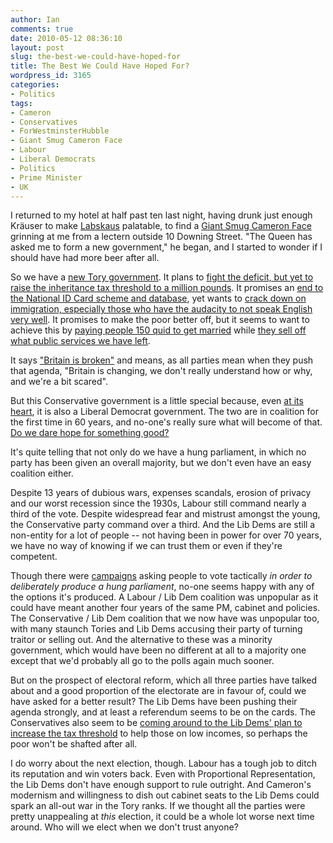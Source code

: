 ```yaml
---
author: Ian
comments: true
date: 2010-05-12 08:36:10
layout: post
slug: the-best-we-could-have-hoped-for
title: The Best We Could Have Hoped For?
wordpress_id: 3165
categories:
- Politics
tags:
- Cameron
- Conservatives
- ForWestminsterHubble
- Giant Smug Cameron Face
- Labour
- Liberal Democrats
- Politics
- Prime Minister
- UK
---
```


I returned to my hotel at half past ten last night, having drunk just enough Kräuser to make [Labskaus](http://en.wikipedia.org/wiki/Labskaus) palatable, to find a [Giant Smug Cameron Face](http://www.newspapersoc.org.uk/images/LNW-David-Cameron.JPG) grinning at me from a lectern outside 10 Downing Street.  "The Queen has asked me to form a new government," he began, and I started to wonder if I should have had more beer after all.

So we have a [new Tory government](http://news.bbc.co.uk/2/hi/uk_news/politics/election_2010/8676607.stm).  It plans to [fight the deficit, but yet to raise the inheritance tax threshold to a million pounds](http://www.conservatives.com/Policy/Where_we_stand/Economy.aspx).  It promises an [end to the National ID Card scheme and database](http://www.myconservatives.com/campaigns/scrap-id-cards), yet wants to [crack down on immigration, especially those who have the audacity to not speak English very well](http://www.conservatives.com/Policy/Where_we_stand/Immigration.aspx).  It promises to make the poor better off, but it seems to want to achieve this by [paying people 150 quid to get married](http://www.conservatives.com/Policy/Where_we_stand/Family.aspx) while [they sell off what public services we have left](http://www.independent.co.uk/opinion/commentators/johann-hari/johann-hari-welcome-to-cameron-land-1962318.html).

It says ["Britain is broken"](http://www.conservatives.com/News/Speeches/2009/08/Chris_Grayling_Labour_have_failed_to_deal_with_Britains_social_challenges.aspx) and means, as all parties mean when they push that agenda, "Britain is changing, we don't really understand how or why, and we're a bit scared".

But this Conservative government is a little special because, even [at its heart](http://news.bbc.co.uk/2/hi/uk_news/politics/election_2010/8675705.stm), it is also a Liberal Democrat government.  The two are in coalition for the first time in 60 years, and no-one's really sure what will become of that.  [Do we dare hope for something good?](http://pawprintsinthesand.blogspot.com/2010/05/audacity-of-hope.html)

It's quite telling that not only do we have a hung parliament, in which no party has been given an overall majority, but we don't even have an easy coalition either.

Despite 13 years of dubious wars, expenses scandals, erosion of privacy and our worst recession since the 1930s, Labour still command nearly a third of the vote.  Despite widespread fear and mistrust amongst the young, the Conservative party command over a third.  And the Lib Dems are still a non-entity for a lot of people -- not having been in power for over 70 years, we have no way of knowing if we can trust them or even if they're competent.

Though there were [campaigns](http://uk.reuters.com/article/idUKTRE63D2T920100414) asking people to vote tactically _in order to deliberately produce a hung parliament_, no-one seems happy with any of the options it's produced.  A Labour / Lib Dem coalition was unpopular as it could have meant another four years of the same PM, cabinet and policies.  The Conservative / Lib Dem coalition that we now have was unpopular too, with many staunch Tories and Lib Dems accusing their party of turning traitor or selling out.  And the alternative to these was a minority government, which would have been no different at all to a majority one except that we'd probably all go to the polls again much sooner.

But on the prospect of electoral reform, which all three parties have talked about and a good proportion of the electorate are in favour of, could we have asked for a better result?  The Lib Dems have been pushing their agenda strongly, and at least a referendum seems to be on the cards.  The Conservatives also seem to be [coming around to the Lib Dems' plan to increase the tax threshold](http://news.bbc.co.uk/2/hi/uk_news/politics/election_2010/8676607.stm) to help those on low incomes, so perhaps the poor won't be shafted after all.

I do worry about the next election, though.  Labour has a tough job to ditch its reputation and win voters back.  Even with Proportional Representation, the Lib Dems don't have enough support to rule outright.  And Cameron's modernism and willingness to dish out cabinet seats to the Lib Dems could spark an all-out war in the Tory ranks.  If we thought all the parties were pretty unappealing at _this_ election, it could be a whole lot worse next time around.  Who will we elect when we don't trust anyone?
